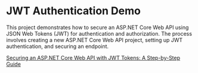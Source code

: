 # JWT Authentication Demo

This project demonstrates how to secure an ASP.NET Core Web API using JSON Web Tokens (JWT) for authentication and authorization. The process involves creating a new ASP.NET Core Web API project, setting up JWT authentication, and securing an endpoint.

[Securing an ASP.NET Core Web API with JWT Tokens: A Step-by-Step Guide](https://medium.com/@cydexcode/how-to-secure-an-asp-net-application-using-jwt-tokens-d6a847e93c00 )
  
